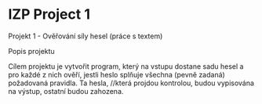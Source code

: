 # IZP Project 1

Projekt 1 - Ověřování síly hesel (práce s textem)

Popis projektu

Cílem projektu je vytvořit program, který na vstupu dostane sadu hesel a pro každé z nich ověří, jestli heslo splňuje všechna (pevně zadaná) požadovaná pravidla. Ta hesla, //která projdou kontrolou, budou vypisována na výstup, ostatní budou zahozena.
